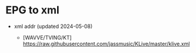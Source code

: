 # EPG to xml

* xml addr (updated 2024-05-08)

  - [WAVVE/TVING/KT]
    https://raw.githubusercontent.com/jassmusic/KLive/master/klive.xml

